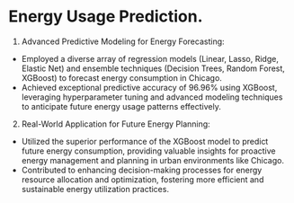 # Energy Usage Prediction.

1. Advanced Predictive Modeling for Energy Forecasting:

  - Employed a diverse array of regression models (Linear, Lasso, Ridge, Elastic Net) and ensemble techniques (Decision Trees, Random Forest, XGBoost) to forecast energy consumption in Chicago.
  - Achieved exceptional predictive accuracy of 96.96% using XGBoost, leveraging hyperparameter tuning and advanced modeling techniques to anticipate future energy usage patterns effectively.


2. Real-World Application for Future Energy Planning:

  - Utilized the superior performance of the XGBoost model to predict future energy consumption, providing valuable insights for proactive energy management and planning in urban environments like Chicago.
  - Contributed to enhancing decision-making processes for energy resource allocation and optimization, fostering more efficient and sustainable energy utilization practices.
